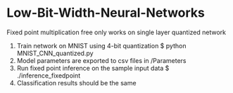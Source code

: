 # Low-Bit-Width-Neural-Networks

Fixed point multiplication free only works on single layer quantized network
1.  Train network on MNIST using 4-bit quantization
      $ python MNIST_CNN_quantized.py
2.  Model parameters are exported to csv files in /Parameters
3.  Run fixed point inference on the sample input data
      $ ./inference_fixedpoint
4.  Classification results should be the same
